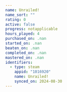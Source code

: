 ```yaml
---
name: Unrailed!
name_sort: ""
rating: 0
active: false
progress: notapplicable
hours_played: 4
purchased_on: .nan
started_on: .nan
beaten_on: .nan
completed_on: .nan
mastered_on: .nan
identifiers:
  - type: steam
    appid: "1016920"
    name: Unrailed!
    synced_on: 2024-08-30
---
```

